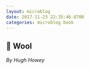 ```yaml
---
layout: microblog
date: 2017-11-23 22:35:46-0700
categories: microblog book
---
```

## 📖 Wool
*By Hugh Howey*